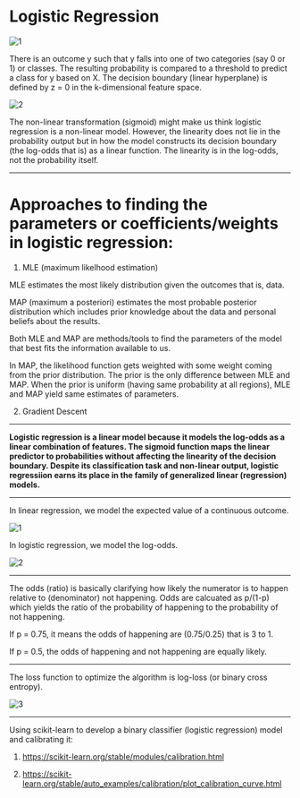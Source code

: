 
# Logistic Regression

![1](https://github.com/user-attachments/assets/291781c2-ac2c-4f0a-9900-325143938e48)

There is an outcome y such that y falls into one of two categories (say 0 or 1) or classes.
The resulting probability is compared to a threshold to predict a class for y based on X. The decision boundary (linear hyperplane) is defined by z = 0 in the 
k-dimensional feature space.

![2](https://github.com/user-attachments/assets/b4188a72-16c3-4a2e-962e-e4a538b304e0)


The non-linear transformation (sigmoid) might make us think logistic regression is a non-linear model. However, the linearity does not lie in the probability output but in how the model constructs its decision boundary (the log-odds that is) as a linear function.  The linearity is in the log-odds, not the probability itself. 

---

# Approaches to finding the parameters or coefficients/weights in logistic regression:

1. MLE (maximum likelhood estimation)

MLE estimates the most likely distribution given the outcomes that is, data. 

MAP (maximum a posteriori) estimates the most probable posterior distribution which includes prior knowledge about the data and personal beliefs about the results. 

Both MLE and MAP are methods/tools to find the parameters of the model that best fits the information available to us.  

In MAP, the likelihood function gets weighted with some weight coming from the prior distribution. The prior is the only difference between MLE and MAP. When the prior is uniform (having same probability at all regions), MLE and MAP yield same estimates of parameters. 

2. Gradient Descent
   
----

**Logistic regression is a linear model because it models the log-odds as a linear combination of features. The sigmoid function maps the linear predictor to probabilities without affecting the linearity of the decision boundary. Despite its classification task and non-linear output, logistic regressiion earns its place in the family of generalized linear (regression) models.**

---
In linear regression, we model the expected value of a continuous outcome.

![1](https://github.com/user-attachments/assets/b6a727a5-0301-4e5c-9372-de3f3203368d)

In logistic regression, we model the log-odds.

![2](https://github.com/user-attachments/assets/a27bf2d8-7d07-4920-a70d-99d90412b82a)

---

The odds (ratio) is basically clarifying how likely the numerator is to happen relative to (denominator) not happening. Odds are calcuated as p/(1-p) which yields the ratio of the probability of happening to the probability of not happening.

If p = 0.75, it means the odds of happening are (0.75/0.25) that is 3 to 1. 

If p = 0.5, the odds of happening and not happening are equally likely. 

---

The loss function to optimize the algorithm is log-loss (or binary cross entropy).

![3](https://github.com/user-attachments/assets/2158ac9d-ac9c-43ad-946d-39e7db67ed4c)


-----


Using scikit-learn to develop a binary classifier (logistic regression) model and calibrating it:

1. https://scikit-learn.org/stable/modules/calibration.html
   
2. https://scikit-learn.org/stable/auto_examples/calibration/plot_calibration_curve.html

   



